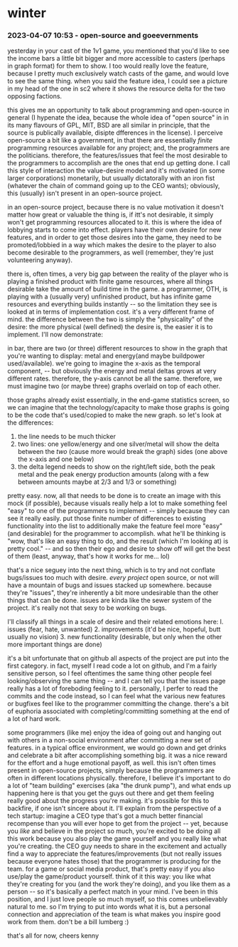 # winter

### 2023-04-07 10:53 - open-source and goeevernments

yesterday in your cast of the 1v1 game, you mentioned that you'd like to see the income bars a little bit bigger and more accessible to casters (perhaps in graph format) for them to show. I too would really love the feature, because I pretty much exclusively watch casts of the game, and would love to see the same thing. when you said the feature idea, I could see a picture in my head of the one in sc2 where it shows the resource delta for the two opposing factions.

this gives me an opportunity to talk about programming and open-source in general (I hypenate the idea, because the whole idea of "open source" in in its many flavours of GPL, MIT, BSD are all similar in principle, that the source is publically available, disipte dfferences in the license). I perceive open-source a bit like a government, in that there are essentially *finite* programming resources available for any project; and, the programmers are the politicians. therefore, the features/issues that feel the most desirable to the programmers to accomplish are the ones that end up getting done. I call this style of interaction the value-desire model and it's motivated (in some larger corporations) monetarily, but usually dictatorally with an iron fist (whatever the chain of command going up to the CEO wants); obviously, this (usually) isn't present in an open-source project.

in an open-source project, because there is no value motivation it doesn't matter how great or valuable the thing is, if itt's not desirable, it simply won't get programming resources allocated to it. this is where the idea of lobbying starts to come into effect. players have their own desire for new features, and in order to get those desires into the game, they need to be promoted/lobbied in a way which makes the desire to the player to also become desirable to the programmers, as well (remember, they're just volunteering anyway).

there is, often times, a very big gap between the reality of the player who is playing a finished product with finite game resources, where all things desirable take the amount of build time in the game. a programmer, OTH, is playing with a (usually very) unfinished product, but has infinite game resources and everything builds instantly -- so the limitation they see is looked at in terms of implementation cost. it's a very different frame of mind. the difference between the two is simply the "physicality" of the desire: the more physical (well defined) the desire is, the easier it is to implement. I'll now demonstrate:

in bar, there are two (or three) different resources to show in the graph that you're wanting to display: metal and energy(and maybe buildpower used/available). we're going to imagine the x-axis as the temporal component, -- but obviously the energy and metal deltas grows at very different rates. therefore, the y-axis cannot be all the same. therefore, we must imagine two (or maybe three) graphs overlaid on top of each other.

those graphs already exist essentially, in the end-game statistics screen, so we can imagine that the technology/capacity to make those graphs is going to be the code that's used/copied to make the new graph. so let's look at the differences:

1. the line needs to be much thicker
2. two lines: one yellow/energy and one silver/metal will show the delta between the *two* (cause more would break the graph) sides (one above the x-axis and one below)
3. the delta legend needs to show on the right/left side, both the peak metal and the peak energy production amounts (along with a few between amounts maybe at 2/3 and 1/3 or something)

pretty easy. now, all that needs to be done is to create an image with this mock (if possible), because visuals really help a lot to make something feel "easy" to one of the programmers to implement -- simply because they can see it really easily. put those finite number of differences to existing functionality into the list to additionally make the feature feel more "easy" (and desirable) for the programmer to accomplish. what he'll be thinking is "wow, that's like an easy thing to do, and the result (which I'm looking at) is pretty cool." -- and so then their ego and desire to show off will get the best of them (least, anyway, that's how it works for me... lol)

that's a nice seguey into the next thing, which is to try and not conflate bugs/issues too much with desire. *every project* open source, or not will have a mountain of bugs and issues stacked up somewhere. because they're "issues", they're inherently a bit more undesirable than the other things that can be done. issues are kinda like the sewer system of the project. it's really not that sexy to be working on bugs.

I'll classify all things in a scale of desire and their related emotions here:
l. issues (fear, hate, unwanted)
2. improvements (it'd be nice, hopeful, butt usually no vision)
3. new functionality (desirable, but only when the other more important things are done)

it's a bit unfortunate that on github all aspects of the project are put into the first category. in fact, myself I read code a lot on github, and I'm a fairly sensitive person, so I feel oftentimes the same thing other people feel looking/observing the same thing -- and I can tell you that the issues page really has a lot of foreboding feeling to it. personally, I perfer to read the commits and the code instead, so I can feel what the various new features or bugfixes feel like to the programmer committing the change. there's a bit of euphoria associated with completing/committing something at the end of a lot of hard work.

some programmers (like me) enjoy the idea of going out and hanging out with others in a non-social environment after committing a new set of features. in a typical office environment, we would go down and get drinks and celebrate a bit after accomplishing something big. it was a nice reward for the effort and a huge emotional payoff, as well. this isn't often times present in open-source projects, simply because the programmers are often in different locations physically. therefore, I believe it's important to do a lot of "team building" exercises (aka "the drunk pump"), and what ends up happening here is that you get the guys out there and get them feeling really good about the progress you're making.
it's possible for this to backfire, if one isn't sincere about it. I'll explain from the perspective of a tech startup: imagine a CEO type that's got a much better financial recompense than you will ever hope to get from the project -- yet, because you *like* and believe in the project so much, you're excited to be doing all this work because you also play the game yourself and you really like what you're creating. the CEO guy needs to share in the excitement and actually find a way to appreciate the features/improvements (but not really issues because everyone hates those) that the programmer is producing for the team. for a game or social media product, that's pretty easy if you also use/play the game/product yourself. think of it this way: you like what they're creating for you (and the work they're doing), and you like them as a person -- so it's basically a perfect match in your mind. I've been in this position, and I just love people so much myself, so this comes unbelievably natural to me. so I'm trying to put into words what it is, but a personal connection and appreciation of the team is what makes you inspire good work from them. don't be a bill lumberg :)

that's all for now, cheers
kenny
